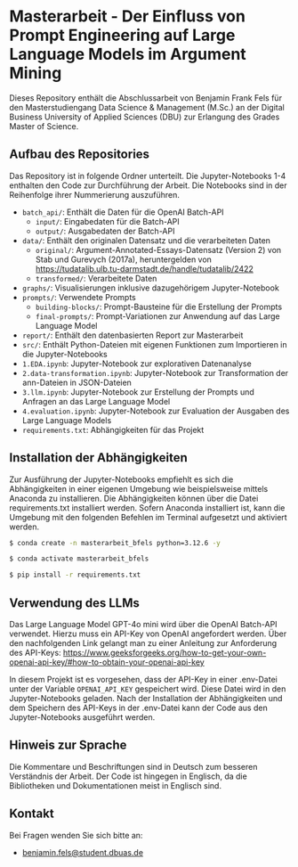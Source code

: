 # Masterarbeit - Der Einfluss von Prompt Engineering auf Large Language Models im Argument Mining
Dieses Repository enthält die Abschlussarbeit von Benjamin Frank Fels für den Masterstudiengang Data Science & Management (M.Sc.) an der Digital Business University of Applied Sciences (DBU) zur Erlangung des Grades Master of Science.

## Aufbau des Repositories
Das Repository ist in folgende Ordner unterteilt. Die Jupyter-Notebooks 1-4 enthalten den Code zur Durchführung der Arbeit. Die Notebooks sind in der Reihenfolge ihrer Nummerierung auszuführen.
- `batch_api/`: Enthält die Daten für die OpenAI Batch-API
  - `input/`: Eingabedaten für die Batch-API
  - `output/`: Ausgabedaten der Batch-API
- `data/`: Enthält den originalen Datensatz und die verarbeiteten Daten
  - `original/`: Argument-Annotated-Essays-Datensatz (Version 2) von Stab und Gurevych (2017a), heruntergelden von https://tudatalib.ulb.tu-darmstadt.de/handle/tudatalib/2422
  - `transformed/`: Verarbeitete Daten
- `graphs/`: Visualisierungen inklusive dazugehörigem Jupyter-Notebook
- `prompts/`: Verwendete Prompts
  - `building-blocks/`: Prompt-Bausteine für die Erstellung der Prompts
  - `final-prompts/`: Prompt-Variationen zur Anwendung auf das Large Language Model
- `report/`: Enthält den datenbasierten Report zur Masterarbeit
- `src/`: Enthält Python-Dateien mit eigenen Funktionen zum Importieren in die Jupyter-Notebooks
- `1.EDA.ipynb`: Jupyter-Notebook zur explorativen Datenanalyse
- `2.data-transformation.ipynb`: Jupyter-Notebook zur Transformation der ann-Dateien in JSON-Dateien
- `3.llm.ipynb`: Jupyter-Notebook zur Erstellung der Prompts und Anfragen an das Large Language Model
- `4.evaluation.ipynb`: Jupyter-Notebook zur Evaluation der Ausgaben des Large Language Models
- `requirements.txt`: Abhängigkeiten für das Projekt

## Installation der Abhängigkeiten
Zur Ausführung der Jupyter-Notebooks empfiehlt es sich die Abhängigkeiten in einer eigenen Umgebung wie beispielsweise mittels Anaconda zu installieren. Die Abhängigkeiten können über die Datei requirements.txt installiert werden. Sofern Anaconda installiert ist, kann die Umgebung mit den folgenden Befehlen im Terminal aufgesetzt und aktiviert werden.

```bash
$ conda create -n masterarbeit_bfels python=3.12.6 -y

$ conda activate masterarbeit_bfels

$ pip install -r requirements.txt
```

## Verwendung des LLMs
Das Large Language Model GPT-4o mini wird über die OpenAI Batch-API verwendet. Hierzu muss ein API-Key von OpenAI angefordert werden. Über den nachfolgenden Link gelangt man zu einer Anleitung zur Anforderung des API-Keys: https://www.geeksforgeeks.org/how-to-get-your-own-openai-api-key/#how-to-obtain-your-openai-api-key 

In diesem Projekt ist es vorgesehen, dass der API-Key in einer .env-Datei unter der Variable `OPENAI_API_KEY` gespeichert wird. Diese Datei wird in den Jupyter-Notebooks geladen. Nach der Installation der Abhängigkeiten und dem Speichern des API-Keys in der .env-Datei kann der Code aus den Jupyter-Notebooks ausgeführt werden.

## Hinweis zur Sprache
Die Kommentare und Beschriftungen sind in Deutsch zum besseren Verständnis der Arbeit. Der Code ist hingegen in Englisch, da die Bibliotheken und Dokumentationen meist in Englisch sind. 

## Kontakt
Bei Fragen wenden Sie sich bitte an:
- benjamin.fels@student.dbuas.de